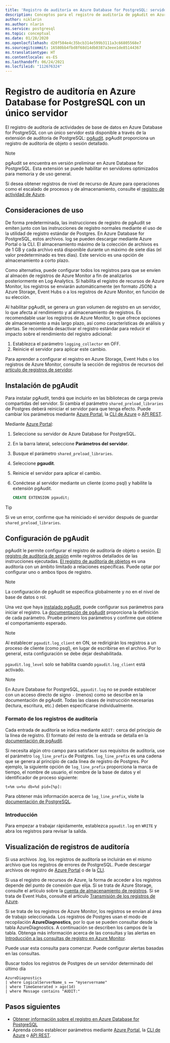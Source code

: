 ```yaml
---
title: 'Registro de auditoría en Azure Database for PostgreSQL: servidor único'
description: Conceptos para el registro de auditoría de pgAudit en Azure Database for PostgreSQL con un único servidor.
author: niklarin
ms.author: nlarin
ms.service: postgresql
ms.topic: conceptual
ms.date: 01/28/2020
ms.openlocfilehash: d20f504e4c35bcb314e599b3111a3c66805568e7
ms.sourcegitcommit: 16580bb4fbd8f68d14db0387a3eee1de85144367
ms.translationtype: HT
ms.contentlocale: es-ES
ms.lasthandoff: 06/24/2021
ms.locfileid: "112676324"
---
```

# <a name="audit-logging-in-azure-database-for-postgresql---single-server"></a>Registro de auditoría en Azure Database for PostgreSQL con un único servidor

El registro de auditoría de actividades de base de datos en Azure Database for PostgreSQL con un único servidor está disponible a través de la extensión de auditoría de PostgreSQL: [pgAudit](https://www.pgaudit.org/). pgAudit proporciona un registro de auditoría de objeto o sesión detallado.

> [!NOTE]
> pgAudit se encuentra en versión preliminar en Azure Database for PostgreSQL.
> Esta extensión se puede habilitar en servidores optimizados para memoria y de uso general.

Si desea obtener registros de nivel de recurso de Azure para operaciones como el escalado de procesos y de almacenamiento, consulte el [registro de actividad de Azure](../azure-monitor/essentials/platform-logs-overview.md).

## <a name="usage-considerations"></a>Consideraciones de uso
De forma predeterminada, las instrucciones de registro de pgAudit se emiten junto con las instrucciones de registro normales mediante el uso de la utilidad de registro estándar de Postgres. En Azure Database for PostgreSQL, estos archivos. log se pueden descargar mediante Azure Portal o la CLI. El almacenamiento máximo de la colección de archivos es de 1 GB y cada archivo está disponible durante un máximo de siete días (el valor predeterminado es tres días). Este servicio es una opción de almacenamiento a corto plazo.

Como alternativa, puede configurar todos los registros para que se envíen al almacén de registros de Azure Monitor a fin de analizarlos posteriormente en Log Analytics. Si habilita el registro de recursos de Azure Monitor, los registros se enviarán automáticamente (en formato JSON) a Azure Storage, Event Hubs o a los registros de Azure Monitor, en función de su elección.

Al habilitar pgAudit, se genera un gran volumen de registro en un servidor, lo que afecta al rendimiento y al almacenamiento de registros. Es recomendable usar los registros de Azure Monitor, lo que ofrece opciones de almacenamiento a más largo plazo, así como características de análisis y alertas. Se recomienda desactivar el registro estándar para reducir el impacto sobre el rendimiento del registro adicional:

   1. Establezca el parámetro `logging_collector` en OFF. 
   2. Reinicie el servidor para aplicar este cambio.

Para aprender a configurar el registro en Azure Storage, Event Hubs o los registros de Azure Monitor, consulte la sección de registros de recursos del [artículo de registros de servidor](concepts-server-logs.md).

## <a name="installing-pgaudit"></a>Instalación de pgAudit

Para instalar pgAudit, tendrá que incluirlo en las bibliotecas de carga previa compartidas del servidor. Si cambia el parámetro `shared_preload_libraries` de Postgres deberá reiniciar el servidor para que tenga efecto. Puede cambiar los parámetros mediante [Azure Portal](howto-configure-server-parameters-using-portal.md), la [CLI de Azure](howto-configure-server-parameters-using-cli.md) o [API REST](/rest/api/postgresql/singleserver/configurations/createorupdate).

Mediante [Azure Portal](https://portal.azure.com):

   1. Seleccione su servidor de Azure Database for PostgreSQL.
   2. En la barra lateral, seleccione **Parámetros del servidor**.
   3. Busque el parámetro `shared_preload_libraries`.
   4. Seleccione **pgaudit**.
   5. Reinicie el servidor para aplicar el cambio.

   6. Conéctese al servidor mediante un cliente (como psql) y habilite la extensión pgAudit.
      ```SQL
      CREATE EXTENSION pgaudit;
      ```

> [!TIP]
> Si ve un error, confirme que ha reiniciado el servidor después de guardar `shared_preload_libraries`.

## <a name="pgaudit-settings"></a>Configuración de pgAudit

pgAudit le permite configurar el registro de auditoría de objeto o sesión. [El registro de auditoría de sesión](https://github.com/pgaudit/pgaudit/blob/master/README.md#session-audit-logging) emite registros detallados de las instrucciones ejecutadas. [El registro de auditoría de objetos](https://github.com/pgaudit/pgaudit/blob/master/README.md#object-audit-logging) es una auditoría con un ámbito limitado a relaciones específicas. Puede optar por configurar uno o ambos tipos de registro. 

> [!NOTE]
> La configuración de pgAudit se especifica globalmente y no en el nivel de base de datos o rol.

Una vez que haya [instalado pgAudit](#installing-pgaudit), puede configurar sus parámetros para iniciar el registro. La [documentación de pgAudit](https://github.com/pgaudit/pgaudit/blob/master/README.md#settings) proporciona la definición de cada parámetro. Pruebe primero los parámetros y confirme que obtiene el comportamiento esperado.

> [!NOTE]
> Al establecer `pgaudit.log_client` en ON, se redirigirán los registros a un proceso de cliente (como psql), en lugar de escribirse en el archivo. Por lo general, esta configuración se debe dejar deshabilitada. <br> <br>
> `pgaudit.log_level` solo se habilita cuando `pgaudit.log_client` está activado.

> [!NOTE]
> En Azure Database for PostgreSQL, `pgaudit.log` no se puede establecer con un acceso directo de signo `-` (menos) como se describe en la documentación de pgAudit. Todas las clases de instrucción necesarias (lectura, escritura, etc.) deben especificarse individualmente.

### <a name="audit-log-format"></a>Formato de los registros de auditoría
Cada entrada de auditoría se indica mediante `AUDIT:` cerca del principio de la línea de registro. El formato del resto de la entrada se detalla en la [documentación de pgAudit](https://github.com/pgaudit/pgaudit/blob/master/README.md#format).

Si necesita algún otro campo para satisfacer sus requisitos de auditoría, use el parámetro `log_line_prefix` de Postgres. `log_line_prefix` es una cadena que se genera al principio de cada línea de registro de Postgres. Por ejemplo, la siguiente opción de `log_line_prefix` proporciona la marca de tiempo, el nombre de usuario, el nombre de la base de datos y el identificador de proceso siguiente:

```
t=%m u=%u db=%d pid=[%p]:
```

Para obtener más información acerca de `log_line_prefix`, visite la [documentación de PostgreSQL](https://www.postgresql.org/docs/current/runtime-config-logging.html#GUC-LOG-LINE-PREFIX).

### <a name="getting-started"></a>Introducción
Para empezar a trabajar rápidamente, establezca `pgaudit.log` en `WRITE` y abra los registros para revisar la salida. 

## <a name="viewing-audit-logs"></a>Visualización de registros de auditoría
Si usa archivos .log, los registros de auditoría se incluirán en el mismo archivo que los registros de errores de PostgreSQL. Puede descargar archivos de registro de [Azure Portal](howto-configure-server-logs-in-portal.md) o de la [CLI](howto-configure-server-logs-using-cli.md). 

Si usa el registro de recursos de Azure, la forma de acceder a los registros depende del punto de conexión que elija. Si se trata de Azure Storage, consulte el artículo sobre la [cuenta de almacenamiento de registros](../azure-monitor/essentials/resource-logs.md#send-to-azure-storage). Si se trata de Event Hubs, consulte el artículo [Transmisión de los registros de Azure](../azure-monitor/essentials/resource-logs.md#send-to-azure-event-hubs).

Si se trata de los registros de Azure Monitor, los registros se envían al área de trabajo seleccionada. Los registros de Postgres usan el modo de recopilación **AzureDiagnostics**, por lo que se pueden consultar desde la tabla AzureDiagnostics. A continuación se describen los campos de la tabla. Obtenga más información acerca de las consultas y las alertas en [Introducción a las consultas de registro en Azure Monitor](../azure-monitor/logs/log-query-overview.md).

Puede usar esta consulta para comenzar. Puede configurar alertas basadas en las consultas.

Buscar todos los registros de Postgres de un servidor determinado del último día
```
AzureDiagnostics
| where LogicalServerName_s == "myservername"
| where TimeGenerated > ago(1d) 
| where Message contains "AUDIT:"
```

## <a name="next-steps"></a>Pasos siguientes
- [Obtener información sobre el registro en Azure Database for PostgreSQL](concepts-server-logs.md)
- Aprenda cómo establecer parámetros mediante [Azure Portal](howto-configure-server-parameters-using-portal.md), la [CLI de Azure](howto-configure-server-parameters-using-cli.md) o [API REST](/rest/api/postgresql/singleserver/configurations/createorupdate).
